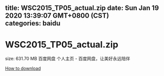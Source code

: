 
title: WSC2015_TP05_actual.zip
date: Sun Jan 19 2020 13:39:07 GMT+0800 (CST)    
categories: baidu
---

# WSC2015_TP05_actual.zip
size: 631.70 MB
 百度网盘 个人主页 - 百度网盘，让美好永远陪伴
 

[How to download](https://bpcam.bemobtrk.com/go/2ceec3aa-1ca2-46d6-b9ff-aaa5c184517c?jno=3133)